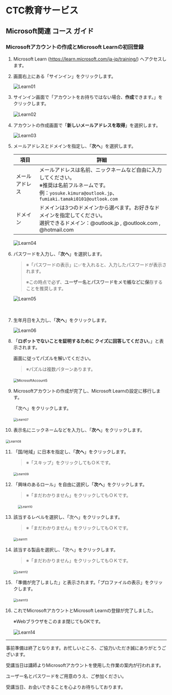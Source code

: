 # CTC教育サービス

## Microsoft関連 コース ガイド

### Microsoftアカウントの作成とMicrosoft Learnの初回登録

1. Microsoft Learn (https://learn.microsoft.com/ja-jp/training/) へアクセスします。

    

2. 画面右上にある「サインイン」をクリックします。

   <img src="./icon/Learn01.BMP" alt="Learn01"/>

   

3. サインイン画面で「アカウントをお持ちではない場合、**作成**できます。」をクリックします。

   ![Learn02](./icon/Learn02.BMP)　

   

4. アカウントの作成画面で「**新しいメールアドレスを取得**」を選択します。

   ![Learn03](./icon/Learn03.BMP)

   

5. メールアドレスとドメインを指定し、「**次へ**」を選択します。

   | 項目           | 詳細                                                         |
   | -------------- | ------------------------------------------------------------ |
   | メールアドレス | メールアドレスは名前、ニックネームなど自由に入力してください。<br />※推奨は名前フルネームです。<br /> 例：`yosuke.kimura@outlook.jp`、`fumiaki.tamaki0101@outlook.com` |
   | ドメイン       | ドメインは3つのドメインから選べます。お好きなドメインを指定してください。<br />選択できるドメイン：@outlook.jp , @outlook.com , @hotmail.com |

   ![Learn04](./icon/Learn04.BMP)　

   

6. パスワードを入力し、「**次へ**」を選択します。

   > ※「パスワードの表示」に✅を入れると、入力したパスワードが表示されます。
   >
   > ※この時点で必ず、**ユーザー名とパスワードをメモ帳などに保**存することを推奨します。

   ![Learn05](./icon/Learn05.BMP)

   　 

7. 生年月日を入力し、「**次へ**」をクリックします。

   ![Learn06](./icon/Learn06.BMP)

   

8. 「**ロボットでないことを証明するために クイズに回答してください**。」と表示されます。

   画面に従ってパズルを解いてください。

   > ※パズルは複数パターンあります。

   <img src="./icon/MicrosoftAccount5.png" alt="MicrosoftAccount5" style="zoom:75%;" />　

   

9. Microsoftアカウントの作成が完了し、Microsoft Learnの設定に移行します。

   「次へ」をクリックします。

   <img src="./icon/Learn07.BMP" alt="Learn07" style="zoom:67%;" />　

   

10. 表示名にニックネームなどを入力し、「**次へ**」をクリックします。

   <img src="./icon/Learn08.BMP" alt="Learn08" style="zoom:67%;" />　

   

11. 「国/地域」に日本を指定し、「**次へ**」をクリックします。

    > ※「スキップ」をクリックしてもＯＫです。

    <img src="./icon/Learn09.BMP" alt="Learn09" style="zoom:67%;" />　

    

12. 「興味のあるロール」を自由に選択し「**次へ**」をクリックします。

    > ※「まだわかりません」をクリックしてもＯＫです。

    　<img src="./icon/Learn10.BMP" alt="Learn10" style="zoom:67%;" />

    

13. 該当するレベルを選択し、「次へ」をクリックします。

    > ※「まだわかりません」をクリックしてもＯＫです。

    <img src="./icon/Learn11.BMP" alt="Learn11" style="zoom:67%;" />　

    

14. 該当する製品を選択し、「次へ」をクリックします。

    > ※「まだわかりません」をクリックしてもＯＫです。

    <img src="./icon/Learn12.BMP" alt="Learn12" style="zoom:67%;" />　

    

15. 「準備が完了しました」と表示されます。「プロファイルの表示」をクリックします。

    <img src="./icon/Learn13.BMP" alt="Learn13" style="zoom:67%;" />　

    

16. これでMicrosoftアカウントとMicrosoft Learnの登録が完了しました。

    ※Webブラウザをこのまま閉じてもOKです。

    ![Learn14](./icon/Learn14.BMP)　　

    

------



事前準備は終了となります。お忙しいところ、ご協力いただき誠にありがとうございます。

受講当日は講師よりMicrosoftアカウントを使用した作業の案内が行われます。

ユーザー名とパスワードをご用意のうえ、ご参加ください。



受講当日、お会いできることを心よりお待ちしております。
